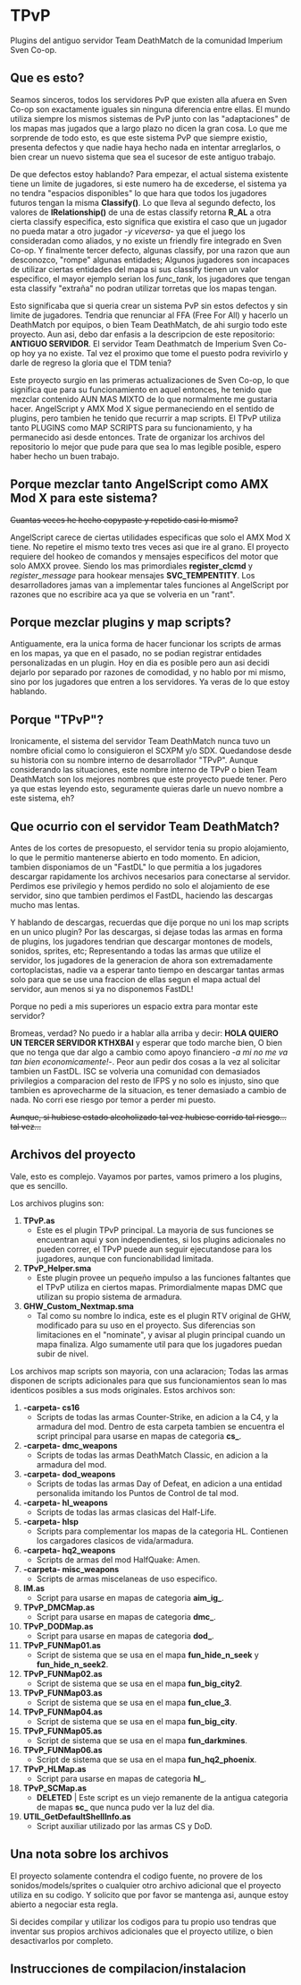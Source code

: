 # TPvP
Plugins del antiguo servidor Team DeathMatch de la comunidad Imperium Sven Co-op.
## Que es esto?
Seamos sinceros, todos los servidores PvP que existen alla afuera en Sven Co-op son exactamente iguales sin ninguna diferencia entre ellas. El mundo utiliza siempre los mismos sistemas de PvP junto con las "adaptaciones" de los mapas mas jugados que a largo plazo no dicen la gran cosa. Lo que me sorprende de todo esto, es que este sistema PvP que siempre existio, presenta defectos y que nadie haya hecho nada en intentar arreglarlos, o bien crear un nuevo sistema que sea el sucesor de este antiguo trabajo.

De que defectos estoy hablando? Para empezar, el actual sistema existente tiene un limite de jugadores, si este numero ha de excederse, el sistema ya no tendra "espacios disponibles" lo que hara que todos los jugadores futuros tengan la misma **Classify()**. Lo que lleva al segundo defecto, los valores de **IRelationship()** de una de estas classify retorna **R_AL** a otra cierta classify especifica, esto significa que existira el caso que un jugador no pueda matar a otro jugador -*y viceversa*- ya que el juego los consideradan como aliados, y no existe un friendly fire integrado en Sven Co-op. Y finalmente tercer defecto, algunas classify, por una razon que aun desconozco, "rompe" algunas entidades; Algunos jugadores son incapaces de utilizar ciertas entidades del mapa si sus classify tienen un valor especifico, el mayor ejemplo serian los *func_tank*, los jugadores que tengan esta classify "extraña" no podran utilizar torretas que los mapas tengan.

Esto significaba que si queria crear un sistema PvP sin estos defectos y sin limite de jugadores. Tendria que renunciar al FFA (Free For All) y hacerlo un DeathMatch por equipos, o bien Team DeathMatch, de ahi surgio todo este proyecto. Aun asi, debo dar enfasis a la descripcion de este repositorio: **ANTIGUO SERVIDOR**. El servidor Team Deathmatch de Imperium Sven Co-op hoy ya no existe. Tal vez el proximo que tome el puesto podra revivirlo y darle de regreso la gloria que el TDM tenia?

Este proyecto surgio en las primeras actualizaciones de Sven Co-op, lo que significa que para su funcionamiento en aquel entonces, he tenido que mezclar contenido AUN MAS MIXTO de lo que normalmente me gustaria hacer. AngelScript y AMX Mod X sigue permaneciendo en el sentido de plugins, pero tambien he tenido que recurrir a map scripts. El TPvP utiliza tanto PLUGINS como MAP SCRIPTS para su funcionamiento, y ha permanecido asi desde entonces. Trate de organizar los archivos del repositorio lo mejor que pude para que sea lo mas legible posible, espero haber hecho un buen trabajo.
## Porque mezclar tanto AngelScript como AMX Mod X para este sistema?
~~Cuantas veces he hecho copypaste y repetido casi lo mismo?~~

AngelScript carece de ciertas utilidades especificas que solo el AMX Mod X tiene. No repetire el mismo texto tres veces asi que ire al grano. El proyecto requiere del hookeo de comandos y mensajes especificos del motor que solo AMXX provee. Siendo los mas primordiales **register_clcmd** y *register_message* para hookear mensajes **SVC_TEMPENTITY**. Los desarrolladores jamas van a implementar tales funciones al AngelScript por razones que no escribire aca ya que se volveria en un "rant".
## Porque mezclar plugins y map scripts?
Antiguamente, era la unica forma de hacer funcionar los scripts de armas en los mapas, ya que en el pasado, no se podian registrar entidades personalizadas en un plugin. Hoy en dia es posible pero aun asi decidi dejarlo por separado por razones de comodidad, y no hablo por mi mismo, sino por los jugadores que entren a los servidores. Ya veras de lo que estoy hablando.
## Porque "TPvP"?
Ironicamente, el sistema del servidor Team DeathMatch nunca tuvo un nombre oficial como lo consiguieron el SCXPM y/o SDX. Quedandose desde su historia con su nombre interno de desarrollador "TPvP". Aunque considerando las situaciones, este nombre interno de TPvP o bien Team DeathMatch son los mejores nombres que este proyecto puede tener. Pero ya que estas leyendo esto, seguramente quieras darle un nuevo nombre a este sistema, eh?
## Que ocurrio con el servidor Team DeathMatch?
Antes de los cortes de presopuesto, el servidor tenia su propio alojamiento, lo que le permitio mantenerse abierto en todo momento. En adicion, tambien disponiamos de un "FastDL" lo que permitia a los jugadores descargar rapidamente los archivos necesarios para conectarse al servidor. Perdimos ese privilegio y hemos perdido no solo el alojamiento de ese servidor, sino que tambien perdimos el FastDL, haciendo las descargas mucho mas lentas.

Y hablando de descargas, recuerdas que dije porque no uni los map scripts en un unico plugin? Por las descargas, si dejase todas las armas en forma de plugins, los jugadores tendrian que descargar montones de models, sonidos, sprites, etc; Representando a todas las armas que utilize el servidor, los jugadores de la generacion de ahora son extremadamente cortoplacistas, nadie va a esperar tanto tiempo en descargar tantas armas solo para que se use una fraccion de ellas segun el mapa actual del servidor, aun menos si ya no disponemos FastDL!

Porque no pedi a mis superiores un espacio extra para montar este servidor?

Bromeas, verdad? No puedo ir a hablar alla arriba y decir: **HOLA QUIERO UN TERCER SERVIDOR KTHXBAI** y esperar que todo marche bien, O bien que no tenga que dar algo a cambio como apoyo financiero -*a mi no me va tan bien economicamente!*-. Peor aun pedir dos cosas a la vez al solicitar tambien un FastDL. ISC se volveria una comunidad con demasiados privilegios a comparacion del resto de IFPS y no solo es injusto, sino que tambien es aprovecharme de la situacion, es tener demasiado a cambio de nada. No corri ese riesgo por temor a perder mi puesto.

~~Aunque, si hubiese estado alcoholizado tal vez hubiese corrido tal riesgo... tal vez...~~
## Archivos del proyecto
Vale, esto es complejo. Vayamos por partes, vamos primero a los plugins, que es sencillo.

Los archivos plugins son:

1. **TPvP.as**
   - Este es el plugin TPvP principal. La mayoria de sus funciones se encuentran aqui y son independientes, si los plugins adicionales no pueden correr, el TPvP puede aun seguir ejecutandose para los jugadores, aunque con funcionabilidad limitada.
2. **TPvP_Helper.sma**
   - Este plugin provee un pequeño impulso a las funciones faltantes que el TPvP utiliza en ciertos mapas. Primordialmente mapas DMC que utilizan su propio sistema de armadura.
3. **GHW_Custom_Nextmap.sma**
   - Tal como su nombre lo indica, este es el plugin RTV original de GHW, modificado para su uso en el proyecto. Sus diferencias son limitaciones en el "nominate", y avisar al plugin principal cuando un mapa finaliza. Algo sumamente util para que los jugadores puedan subir de nivel.

Los archivos map scripts son mayoria, con una aclaracion; Todas las armas disponen de scripts adicionales para que sus funcionamientos sean lo mas identicos posibles a sus mods originales. Estos archivos son:

1. **-carpeta- cs16**
   - Scripts de todas las armas Counter-Strike, en adicion a la C4, y la armadura del mod. Dentro de esta carpeta tambien se encuentra el script principal para usarse en mapas de categoria **cs_**.
2. **-carpeta- dmc_weapons**
   - Scripts de todas las armas DeathMatch Classic, en adicion a la armadura del mod.
3. **-carpeta- dod_weapons**
   - Scripts de todas las armas Day of Defeat, en adicion a una entidad personalida imitando los Puntos de Control de tal mod.
4. **-carpeta- hl_weapons**
   - Scripts de todas las armas clasicas del Half-Life.
5. **-carpeta- hlsp**
   - Scripts para complementar los mapas de la categoria HL. Contienen los cargadores clasicos de vida/armadura.
6. **-carpeta- hq2_weapons**
   - Scripts de armas del mod HalfQuake: Amen.
7. **-carpeta- misc_weapons**
   - Scripts de armas miscelaneas de uso especifico.
8. **IM.as**
   - Script para usarse en mapas de categoria **aim_ig_**.
9. **TPvP_DMCMap.as**
   - Script para usarse en mapas de categoria **dmc_**.
10. **TPvP_DODMap.as**
    - Script para usarse en mapas de categoria **dod_**.
11. **TPvP_FUNMap01.as**
    - Script de sistema que se usa en el mapa **fun_hide_n_seek** y **fun_hide_n_seek2**.
12. **TPvP_FUNMap02.as**
    - Script de sistema que se usa en el mapa **fun_big_city2**.
13. **TPvP_FUNMap03.as**
    - Script de sistema que se usa en el mapa **fun_clue_3**.
14. **TPvP_FUNMap04.as**
    - Script de sistema que se usa en el mapa **fun_big_city**.
15. **TPvP_FUNMap05.as**
    - Script de sistema que se usa en el mapa **fun_darkmines**.
16. **TPvP_FUNMap06.as**
    - Script de sistema que se usa en el mapa **fun_hq2_phoenix**.
17. **TPvP_HLMap.as**
    - Script para usarse en mapas de categoria **hl_**.
18. **TPvP_SCMap.as**
    - **DELETED** | Este script es un viejo remanente de la antigua categoria de mapas **sc_** que nunca pudo ver la luz del dia.
19. **UTIL_GetDefaultShellInfo.as**
    - Script auxiliar utilizado por las armas CS y DoD.
## Una nota sobre los archivos
El proyecto solamente contendra el codigo fuente, no provere de los sonidos/models/sprites o cualquier otro archivo adicional que el proyecto utiliza en su codigo. Y solicito que por favor se mantenga asi, aunque estoy abierto a negociar esta regla.

Si decides compilar y utilizar los codigos para tu propio uso tendras que inventar sus propios archivos adicionales que el proyecto utilize, o bien desactivarlos por completo.
## Instrucciones de compilacion/instalacion
